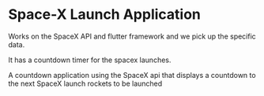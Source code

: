 # Space-X Launch Application

Works on the SpaceX API and flutter framework and we pick up the specific data.

It has a countdown timer for the spacex launches.

A countdown application using the SpaceX api that displays a countdown to the next SpaceX launch rockets to be launched
